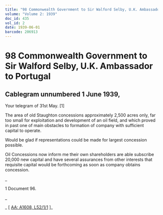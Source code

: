 ```yaml
---
title: "98 Commonwealth Government to Sir Walford Selby, U.K. Ambassador to Portugal"
volume: "Volume 2: 1939"
doc_id: 435
vol_id: 2
date: 1939-06-01
barcode: 206913
---
```


# 98 Commonwealth Government to Sir Walford Selby, U.K. Ambassador to Portugal

## Cablegram unnumbered 1 June 1939,

Your telegram of 31st May. [1]

The area of old Staughton concessions approximately 2,500 acres only, far too small for exploitation and development of an oil field, and which proved in past one of main obstacles to formation of company with sufficient capital to operate.

Would be glad if representations could be made for largest concession possible.

Oil Concessions now inform me their own shareholders are able subscribe 20,000 new capital and have several assurances from other interests that requisite capital would be forthcoming as soon as company obtains concession.

_

1 Document 96.

_

_ [ [AA: A1608, L52/1/1](http://www.naa.gov.au/cgi-bin/Search?O=I&Number=206913) ]_
